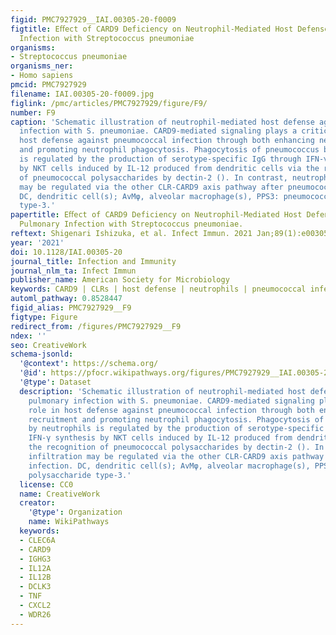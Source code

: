 ```yaml
---
figid: PMC7927929__IAI.00305-20-f0009
figtitle: Eﬀect of CARD9 Deficiency on Neutrophil-Mediated Host Defense against Pulmonary
  Infection with Streptococcus pneumoniae
organisms:
- Streptococcus pneumoniae
organisms_ner:
- Homo sapiens
pmcid: PMC7927929
filename: IAI.00305-20-f0009.jpg
figlink: /pmc/articles/PMC7927929/figure/F9/
number: F9
caption: 'Schematic illustration of neutrophil-mediated host defense against pulmonary
  infection with S. pneumoniae. CARD9-mediated signaling plays a critical role in
  host defense against pneumococcal infection through both enhancing neutrophil recruitment
  and promoting neutrophil phagocytosis. Phagocytosis of pneumococcus by neutrophils
  is regulated by the production of serotype-specific IgG through IFN-γ synthesis
  by NKT cells induced by IL-12 produced from dendritic cells via the recognition
  of pneumococcal polysaccharides by dectin-2 (). In contrast, neutrophil infiltration
  may be regulated via the other CLR-CARD9 axis pathway after pneumococcal infection.
  DC, dendritic cell(s); AvMφ, alveolar macrophage(s), PPS3: pneumococcal polysaccharide
  type-3.'
papertitle: Eﬀect of CARD9 Deficiency on Neutrophil-Mediated Host Defense against
  Pulmonary Infection with Streptococcus pneumoniae.
reftext: Shigenari Ishizuka, et al. Infect Immun. 2021 Jan;89(1):e00305-20.
year: '2021'
doi: 10.1128/IAI.00305-20
journal_title: Infection and Immunity
journal_nlm_ta: Infect Immun
publisher_name: American Society for Microbiology
keywords: CARD9 | CLRs | host defense | neutrophils | pneumococcal infection
automl_pathway: 0.8528447
figid_alias: PMC7927929__F9
figtype: Figure
redirect_from: /figures/PMC7927929__F9
ndex: ''
seo: CreativeWork
schema-jsonld:
  '@context': https://schema.org/
  '@id': https://pfocr.wikipathways.org/figures/PMC7927929__IAI.00305-20-f0009.html
  '@type': Dataset
  description: 'Schematic illustration of neutrophil-mediated host defense against
    pulmonary infection with S. pneumoniae. CARD9-mediated signaling plays a critical
    role in host defense against pneumococcal infection through both enhancing neutrophil
    recruitment and promoting neutrophil phagocytosis. Phagocytosis of pneumococcus
    by neutrophils is regulated by the production of serotype-specific IgG through
    IFN-γ synthesis by NKT cells induced by IL-12 produced from dendritic cells via
    the recognition of pneumococcal polysaccharides by dectin-2 (). In contrast, neutrophil
    infiltration may be regulated via the other CLR-CARD9 axis pathway after pneumococcal
    infection. DC, dendritic cell(s); AvMφ, alveolar macrophage(s), PPS3: pneumococcal
    polysaccharide type-3.'
  license: CC0
  name: CreativeWork
  creator:
    '@type': Organization
    name: WikiPathways
  keywords:
  - CLEC6A
  - CARD9
  - IGHG3
  - IL12A
  - IL12B
  - DCLK3
  - TNF
  - CXCL2
  - WDR26
---
```

